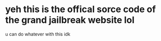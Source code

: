 
<h1>yeh this is the offical sorce code of the grand jailbreak website lol</h1>
u can do whatever with this idk
